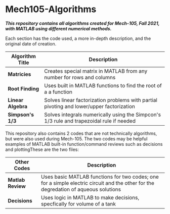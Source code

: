 # Mech105-Algorithms

***This repository contains all algorithms created for Mech-105, Fall 2021, with MATLAB using different numerical methods.***

Each section has the code used, a more in-depth description, and the original date of creation.

 Algorithm Title              | Description
-------------------------- | ----------
**Matricies** | Creates special matrix in MATLAB from any number for rows and columns
**Root Finding** | Uses built in MATLAB functions to find the root of a a function
**Linear Algebra** | Solves linear factorization problems with partial pivoting and lower/upper factorization
**Simpson's 1/3** | Solves integrals numerically using the Simpcon's 1/3 rule and trapezoidal rule if needed

This repository also contains 2 codes that are not technically algorithms, but were also used during Mech-105. The two codes may be helpful examples of MATLAB built-in function/command reviews such as decisions and plottingThese are the two files:

Other Codes             | Description
-------------------------- | ----------
**Matlab Review**  | Uses basic MATLAB functions for two codes; one for a simple electric circuit and the other for the degredation of aqueous solutions
**Decisions** | Uses logic in MATLAB to make decisions, specfically for volume of a tank



